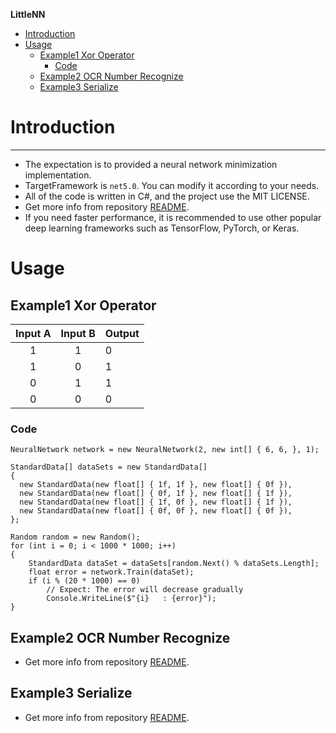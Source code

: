**LittleNN**
- [Introduction](#introduction)
- [Usage](#usage)
  - [Example1 Xor Operator](#example1-xor-operator)
    - [Code](#code)
  - [Example2 OCR Number Recognize](#example2-ocr-number-recognize)
  - [Example3 Serialize](#example3-serialize)

# Introduction
------------
- The expectation is to provided a neural network minimization implementation.
- TargetFramework is `net5.0`. You can modify it according to your needs.
- All of the code is written in C#, and the project use the MIT LICENSE.
- Get more info from repository [README](https://github.com/ZhangHuan0407/LittleNN).
- If you need faster performance, it is recommended to use other popular deep learning frameworks such as TensorFlow, PyTorch, or Keras.

# Usage

## Example1 Xor Operator
| Input A | Input B | Output |
| :-----: | :-----: | :----- |
|    1    |    1    | 0      |
|    1    |    0    | 1      |
|    0    |    1    | 1      |
|    0    |    0    | 0      |

### Code
```
NeuralNetwork network = new NeuralNetwork(2, new int[] { 6, 6, }, 1);

StandardData[] dataSets = new StandardData[]
{
  new StandardData(new float[] { 1f, 1f }, new float[] { 0f }),
  new StandardData(new float[] { 0f, 1f }, new float[] { 1f }),
  new StandardData(new float[] { 1f, 0f }, new float[] { 1f }),
  new StandardData(new float[] { 0f, 0f }, new float[] { 0f }),
};

Random random = new Random();
for (int i = 0; i < 1000 * 1000; i++)
{
    StandardData dataSet = dataSets[random.Next() % dataSets.Length];
    float error = network.Train(dataSet);
    if (i % (20 * 1000) == 0)
        // Expect: The error will decrease gradually
        Console.WriteLine($"{i}   : {error}");
}
```

## Example2 OCR Number Recognize
- Get more info from repository [README](https://github.com/ZhangHuan0407/LittleNN).

## Example3 Serialize
- Get more info from repository [README](https://github.com/ZhangHuan0407/LittleNN).